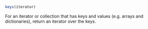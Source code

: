 ```julia
keys(iterator)
```

For an iterator or collection that has keys and values (e.g. arrays and dictionaries), return an iterator over the keys.
